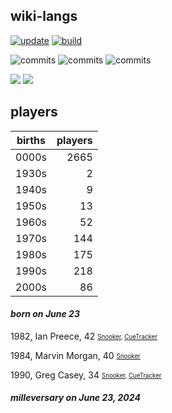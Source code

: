 ## wiki-langs
[![update](https://github.com/dreamerminsk/wiki-langs/actions/workflows/update-tables.yml/badge.svg)](https://github.com/dreamerminsk/wiki-langs/actions/workflows/update-tables.yml)
[![build](https://github.com/dreamerminsk/wiki-langs/actions/workflows/build.yml/badge.svg)](https://github.com/dreamerminsk/wiki-langs/actions/workflows/build.yml)

![commits](https://img.shields.io/github/commit-activity/y/dreamerminsk/wiki-langs)
![commits](https://img.shields.io/github/commit-activity/m/dreamerminsk/wiki-langs)
![commits](https://img.shields.io/github/commit-activity/w/dreamerminsk/wiki-langs)

![](https://img.shields.io/github/languages/code-size/dreamerminsk/wiki-langs)
![](https://img.shields.io/github/repo-size/dreamerminsk/wiki-langs)

## players
| births | players |
| :----: | ------: |
| 0000s | 2665 |
| 1930s | 2 |
| 1940s | 9 |
| 1950s | 13 |
| 1960s | 52 |
| 1970s | 144 |
| 1980s | 175 |
| 1990s | 218 |
| 2000s | 86 |

#### ***born on June 23***
1982, Ian Preece, 42 <sub><sup>[Snooker](http://www.snooker.org/res/index.asp?player=475), [CueTracker](http://cuetracker.net/Players/ian-preece/)</sup></sub>

1984, Marvin Morgan, 40 <sub><sup>[Snooker](http://www.snooker.org/res/index.asp?player=2458)</sup></sub>

1990, Greg Casey, 34 <sub><sup>[Snooker](http://www.snooker.org/res/index.asp?player=784), [CueTracker](http://cuetracker.net/Players/greg-casey/)</sup></sub>


#### ***milleversary on June 23, 2024***



